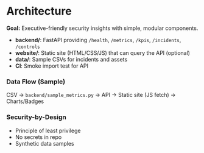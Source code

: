 # Architecture

**Goal:** Executive-friendly security insights with simple, modular components.

- **backend/**: FastAPI providing `/health`, `/metrics`, `/kpis`, `/incidents`, `/controls`
- **website/**: Static site (HTML/CSS/JS) that can query the API (optional)
- **data/**: Sample CSVs for incidents and assets
- **CI**: Smoke import test for API

### Data Flow (Sample)
CSV → `backend/sample_metrics.py` → API → Static site (JS fetch) → Charts/Badges

### Security-by-Design
- Principle of least privilege
- No secrets in repo
- Synthetic data samples
